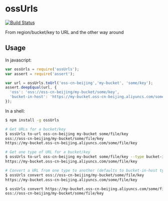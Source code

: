 # ossUrls

[![Build Status](https://travis-ci.org/tomapto/ossUrls.svg?branch=master)](https://travis-ci.org/tomapto/ossUrls)

From region/bucket/key to URL and the other way around

## Usage

In javascript:

```javascript
var ossUrls = require('ossUrls');
var assert = require('assert');

var url = ossUrls.toUrl('oss-cn-beijing','my-bucket', 'some/key');
assert.deepEqual(url, {
  'oss': 'oss://oss-cn-beijing/my-bucket/some/key',
  'bucket-in-host': 'https://my-bucket.oss-cn-beijing.aliyuncs.com/some/key'
});
```

In a shell:

```sh
$ npm install -g ossUrls

# Get URLs for a bucket/key
$ ossUrls to-url oss-cn-beijing my-bucket some/file/key
oss://oss-cn-beijing/my-bucket/some/file/key
https://my-bucket.oss-cn-beijing.aliyuncs.com/some/file/key

# Get one type of URL for a bucket/key
$ ossUrls to-url oss-cn-beijing my-bucket some/file/key --type bucket-in-host
https://my-bucket.oss-cn-beijing.aliyuncs.com/some/file/key

# Convert a URL from one type to another (defaults to bucket-in-host type)
$ ossUrls convert oss://oss-cn-beijing/my-bucket/some/file/key
https://my-bucket.oss-cn-beijing.aliyuncs.com/some/file/key

$ ossUrls convert https://my-bucket.oss-cn-beijing.aliyuncs.com/some/file/key --type oss
oss://oss-cn-beijing/my-bucket/some/file/key
```
